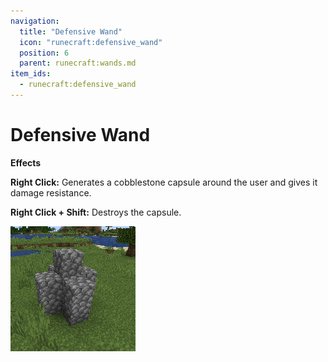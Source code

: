 ```yaml
---
navigation:
  title: "Defensive Wand"
  icon: "runecraft:defensive_wand"
  position: 6
  parent: runecraft:wands.md
item_ids:
  - runecraft:defensive_wand
---
```


# Defensive Wand

<ItemImage id="runecraft:defensive_wand" />

**__Effects__** 

**Right Click:** 
Generates a cobblestone capsule around the user and gives it damage resistance. 

**Right Click + Shift:** 
Destroys the capsule.




![](defensive_wand.png)



<Recipe id="runecraft:wands/rune_scriber_wand_defensive" />

